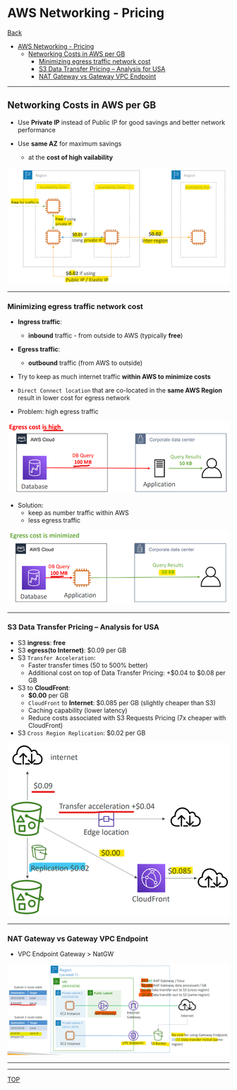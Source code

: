 # AWS Networking - Pricing

[Back](../index.md)

- [AWS Networking - Pricing](#aws-networking---pricing)
  - [Networking Costs in AWS per GB](#networking-costs-in-aws-per-gb)
    - [Minimizing egress traffic network cost](#minimizing-egress-traffic-network-cost)
    - [S3 Data Transfer Pricing – Analysis for USA](#s3-data-transfer-pricing--analysis-for-usa)
    - [NAT Gateway vs Gateway VPC Endpoint](#nat-gateway-vs-gateway-vpc-endpoint)

---

## Networking Costs in AWS per GB

- Use **Private IP** instead of Public IP for good savings and better network performance

- Use **same AZ** for maximum savings
  - at the **cost of high vailability**

![networking_cost01](./pic/networking_cost01.png)

---

### Minimizing egress traffic network cost

- **Ingress traffic**:
  - **inbound** traffic - from outside to AWS (typically **free**)
- **Egress traffic**:
  - **outbound** traffic (from AWS to outside)
- Try to keep as much internet traffic **within AWS to minimize costs**
- `Direct Connect location` that are co-located in the **same AWS Region** result in lower cost for egress network

- Problem: high egress traffic

![networking_cost_egress01](./pic/networking_cost_egress01.png)

- Solution:
  - keep as number traffic within AWS
  - less egress traffic

![networking_cost_egress01](./pic/networking_cost_egress02.png)

---

### S3 Data Transfer Pricing – Analysis for USA

- S3 **ingress**: **free**
- S3 **egress(to Internet)**: $0.09 per GB
- S3 `Transfer Acceleration`:
  - Faster transfer times (50 to 500% better)
  - Additional cost on top of Data Transfer Pricing: +$0.04 to $0.08 per GB
- S3 to **CloudFront**:
  - **$0.00** per GB
  - `CloudFront` to **Internet**: $0.085 per GB (slightly cheaper than S3)
  - Caching capability (lower latency)
  - Reduce costs associated with S3 Requests Pricing (7x cheaper with CloudFront)
- S3 `Cross Region Replication`: $0.02 per GB

![networking_cost_s3](./pic/networking_cost_s3.png)

---

### NAT Gateway vs Gateway VPC Endpoint

- VPC Endpoint Gateway > NatGW

![natgw_vs_endpoint_gw](./pic/natgw_vs_endpoint_gw.png)

---

---

[TOP](#aws-networking---pricing)
